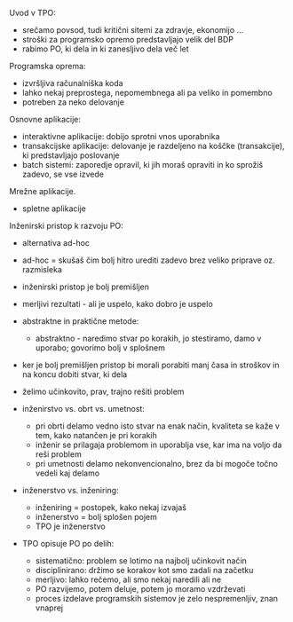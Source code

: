 Uvod v TPO:
- srečamo povsod, tudi kritični sitemi za zdravje, ekonomijo ...
- stroški za programsko opremo predstavljajo velik del BDP
- rabimo PO, ki dela in ki zanesljivo dela več let

Programska oprema:
- izvršljiva računalniška koda
- lahko nekaj preprostega, nepomembnega ali pa veliko in pomembno
- potreben za neko delovanje

Osnovne aplikacije:
- interaktivne aplikacije: dobijo sprotni vnos uporabnika
- transakcijske aplikacije: delovanje je razdeljeno na koščke (transakcije), ki predstavljajo poslovanje
- batch sistemi: zaporedje opravil, ki jih moraš opraviti in ko sprožiš zadevo, se vse izvede

Mrežne aplikacije.
- spletne aplikacije

Inženirski pristop k razvoju PO:
- alternativa ad-hoc
- ad-hoc = skušaš čim bolj hitro urediti zadevo brez veliko priprave oz. razmisleka
- inženirski pristop je bolj premišljen
- merljivi rezultati - ali je uspelo, kako dobro je uspelo
- abstraktne in praktične metode:
	- abstraktno - naredimo stvar po korakih, jo stestiramo, damo v uporabo; govorimo bolj v splošnem
- ker je bolj premišljen pristop bi morali porabiti manj časa in stroškov in na koncu dobiti stvar, ki dela
- želimo učinkovito, prav, trajno rešiti problem
- inženirstvo vs. obrt vs. umetnost:
	- pri obrti delamo vedno isto stvar na enak način, kvaliteta se kaže v tem, kako natančen je pri korakih
	- inženir se prilagaja problemom in uporablja vse, kar ima na voljo da reši problem
	- pri umetnosti delamo nekonvencionalno, brez da bi mogoče točno vedeli kaj delamo

- inženerstvo vs. inženiring:
	- inženiring = postopek, kako nekaj izvajaš
	- inženerstvo = bolj splošen pojem
	- TPO je inženerstvo

- TPO opisuje PO po delih:
	- sistematično: problem se lotimo na najbolj učinkovit način
	- disciplinirano: držimo se korakov kot smo zadali na začetku
	- merljivo: lahko rečemo, ali smo nekaj naredili ali ne
	- PO razvijemo, potem deluje, potem jo moramo vzdrževati
	- proces izdelave programskih sistemov je zelo nespremenljiv, znan vnaprej